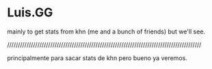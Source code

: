 # Luis.GG

mainly to get stats from khn (me and a bunch of friends) but we'll see.

//////////////////////////////////////////////////////////////////////////////////////////


principalmente para sacar stats de khn pero bueno ya veremos.